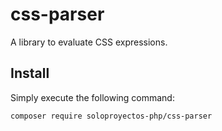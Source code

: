 # css-parser

A library to evaluate CSS expressions.

## Install

Simply execute the following command:
```bash
composer require soloproyectos-php/css-parser
```
